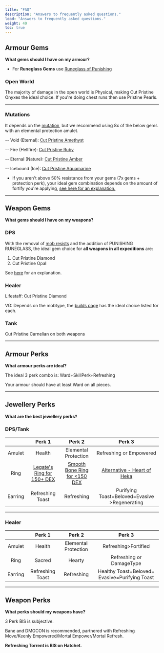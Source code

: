 ```yaml
---
title: "FAQ"
description: "Answers to frequently asked questions."
lead: "Answers to frequently asked questions."
weight: 40 
toc: true
---
```


## Armour Gems
**What gems should I have on my armour?**

- For **Runeglass Gems** use  <a href="https://nwdb.info/db/item/runeglass_case_empty_melee" target="_blank">Runeglass of Punishing</a>

### Open World

The majority of damage in the open world is Physical, making Cut Pristine Onyxes the ideal choice. If you're doing chest runs then use Pristine Pearls.

---

### Mutations

It depends on the [mutation](/nw/info/mut/modifiers/), but we recommend using 8x of the below gems with an elemental protection amulet.

-- Void (Eternal): <a href="https://nwdb.info/db/item/amethystcutt4" target="_blank">Cut Pristine Amethyst</a>

-- Fire (Hellfire): <a href="https://nwdb.info/db/item/rubycutt4" target="_blank">Cut Pristine Ruby</a>

-- Eternal (Nature): <a href="https://nwdb.info/db/item/ambercutt4" target="_blank">Cut Pristine Amber</a>

-- Icebound (Ice): <a href="https://nwdb.info/db/item/aquamarinecutt4" target="_blank">Cut Pristine Aquamarine</a>
 
- If you aren't above 50% resistance from your gems (7x gems + protection perk), your ideal gem combination depends on the amount of fortify you're applying, [see here for an explanation.](/nw/info/mut/gemchoices/) 

---

## Weapon Gems
**What gems should I have on my weapons?**

### DPS

With the removal of [mob resists](/nw/info/pve/mobresists/) and the addition of PUNISHING RUNEGLASS, the ideal gem choice for **all weapons in all expeditions** are:

1. Cut Pristine Diamond
2. Cut Pristine Opal

See [here](/nw/info/mut/gemchoices/#dps) for an explanation.



### Healer

Lifestaff: Cut Pristine Diamond

VG: Depends on the mobtype, the [builds page](/builds/) has the ideal choice listed for each.



### Tank
Cut Pristine Carnelian on both weapons

---

## Armour Perks
**What armour perks are ideal?**

The ideal 3 perk combo is: Ward+SkillPerk+Refreshing

Your armour should have at least Ward on all pieces.


---

## Jewellery Perks
**What are the best jewellery perks?**

### DPS/Tank

|      	|      Perk 1      	|              Perk 2              	|                                Perk 3                               	|
|:-------:	|:----------------:	|:--------------------------------:	|:-------------------------------------------------------------------:	|
|  Amulet 	|      Health      	|       Elemental  Protection      	|                         Refreshing or Empowered                        	|
|   Ring  	|     <a href="https://nwdb.info/db/item/ringt5_legatesring_v2" target="_blank">Legate's Ring for 150+ DEX</a>     	| <a href="https://nwdb.info/db/item/ring_smoothboneringt5_v2" target="_blank">Smooth Bone Ring for <150 DEX</a> 	|  <a href="https://nwdb.info/db/item/ringt5_heartofheka_v2" target="_blank">Alternative - Heart of Heka</a>	|
| Earring 	| Refreshing Toast 	|            Refreshing            	|             Purifying Toast=Beloved=Evasive >Regenerating            	|

---

### Healer

|   	|      Perk 1      	|        Perk 2        	|                      Perk 3                     	|
|:-------:	|:----------------:	|:--------------------:	|:-----------------------------------------------:	|
|  Amulet 	|      Health      	| Elemental Protection 	|               Refreshing>Fortified              	|
|   Ring  	|      Sacred      	|        Hearty        	|             Refreshing or DamageType            	|
| Earring 	| Refreshing Toast 	|      Refreshing      	| Healthy Toast=Beloved=  Evasive=Purifying Toast 	|

---

## Weapon Perks
**What perks should my weapons have?**

3 Perk BIS is subjective. 

Bane and DMGCON is recommended, partnered with Refreshing Move/Keenly Empowered/Mortal Empower/Mortal Refresh. 

**Refreshing Torrent is BIS on Hatchet.**